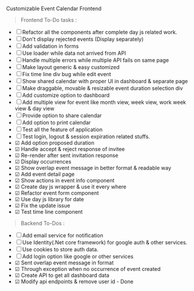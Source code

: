 Customizable Event Calendar Frontend

> Frontend To-Do tasks :

- &#9744; Refactor all the components after complete day js related work.
- &#9744; Don't display rejected events (Display separately)
- &#9744; Add validation in forms
- &#9744; Use loader while data not arrived from API
- &#9744; Handle multiple errors while multiple API fails on same page
- &#9744; Make layout generic & easy customized
- &#9744; Fix time line div bug while edit event
- &#9744; Show shared calendar with proper UI in dashboard & separate page
- &#9744; Make draggable, movable & resizable event duration selection div
- &#9744; Add customize option to dashboard
- &#9744; Add multiple view for event like month view, week view, work week view & day view
- &#9744; Provide option to share calendar
- &#9744; Add option to print calendar
- &#9744; Test all the feature of application
- &#9744; Test login, logout & session expiration related stuffs.
- &#9745; Add option proposed duration
- &#9745; Handle accept & reject response of invitee
- &#9745; Re-render after sent invitation response
- &#9745; Display occurrences
- &#9745; Show overlap event message in better format & readable way
- &#9745; Add event detail page
- &#9745; Show actions in event info component
- &#9745; Create day js wrapper & use it every where
- &#9745; Refactor event form component
- &#9745; Use day js library for date
- &#9745; Fix the update issue
- &#9745; Test time line component

> Backend To-Dos :

- &#9744; Add email service for notification
- &#9744; Use Identity(.Net core framework) for google auth & other services.
- &#9744; Use cookies to store auth data.
- &#9744; Add login option like google or other services
- &#9745; Sent overlap event message in format 
- &#9745; Through exception when no occurrence of event created
- &#9745; Create API to get all dashboard data 
- &#9745; Modify api endpoints & remove user id - Done
